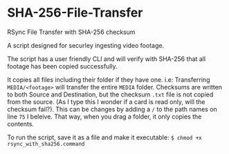 # SHA-256-File-Transfer
RSync File Transfer with SHA-256 checksum

A script designed for securley ingesting video footage.

The script has a user friendly CLI and will verify with SHA-256 that all footage has been copied successfully.

It copies all files including their folder if they have one. i.e: Transferring `MEDIA/<footage>` will transfer the entire `MEDIA` folder. 
Checksums are written to both Source and Destination, but the checksum `.txt` file is not copied from the source. (As I type this I wonder if a card is read only, will the checksum fail?). This can be changes by adding a `/` to the path names on line `75` I beleive. That way, when you drag a folder, it only copies the contents.

To run the script, save it as a file and make it executable: `$ chmod +x rsync_with_sha256.command`
